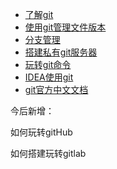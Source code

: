 * [了解git](README)
* [使用git管理文件版本](baseUseGit)
* [分支管理](branchManagement)
* [搭建私有git服务器](privateGitServer)
* [玩转git命令](gitCommand)
* [IDEA使用git](IDEAUseGit)
* [git官方中文文档](https://git-scm.com/book/zh/v2)

今后新增：

如何玩转gitHub

如何搭建玩转gitlab